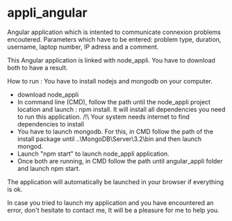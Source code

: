 # appli_angular

Angular application which is intented to communicate connexion problems encoutered.
Parameters which have to be entered: problem type, duration, username, laptop number, IP adress and a comment.

This Angular application is linked with node_appli. You have to download both to have a result.

How to run :
You have to install nodejs and mongodb on your computer.
- download node_appli
- In command line (CMD), follow the path until the node_appli project location and launch : npm install. It will install all dependencies you need to run this application. /!\ Your system needs internet to find dependencies to install
- You have to launch mongodb. For this, in CMD follow the path of the install package until ..\MongoDB\Server\3.2\bin and then launch mongod.
- Launch "npm start" to launch node_appli application.
- Once both are running, in CMD follow the path until angular_appli folder and launch npm start.

The application will automatically be launched in your browser if everything is ok.

In case you tried to launch my application and you have encountered an error, don't hesitate to contact me, It will be a pleasure for me to help you.
